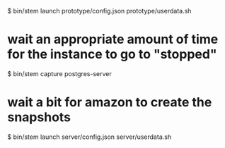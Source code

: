 $ bin/stem launch prototype/config.json prototype/userdata.sh
# wait an appropriate amount of time for the instance to go to "stopped"
$ bin/stem capture postgres-server <instance-id>
# wait a bit for amazon to create the snapshots
$ bin/stem launch server/config.json server/userdata.sh

